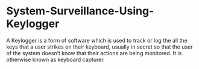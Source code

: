 # System-Surveillance-Using-Keylogger
A Keylogger is a form of software which is used to track or log the all the keys that a user strikes on their keyboard, usually in secret so that the user of the system doesn’t know that their actions are being monitored. It is otherwise known as keyboard capturer. 
